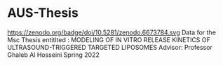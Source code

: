 # AUS-Thesis
https://zenodo.org/badge/doi/10.5281/zenodo.6673784.svg
Data for the Msc Thesis entitlted : MODELING OF IN VITRO RELEASE KINETICS OF ULTRASOUND-TRIGGERED TARGETED LIPOSOMES
Advisor: Professor Ghaleb Al Hosseini
Spring 2022
